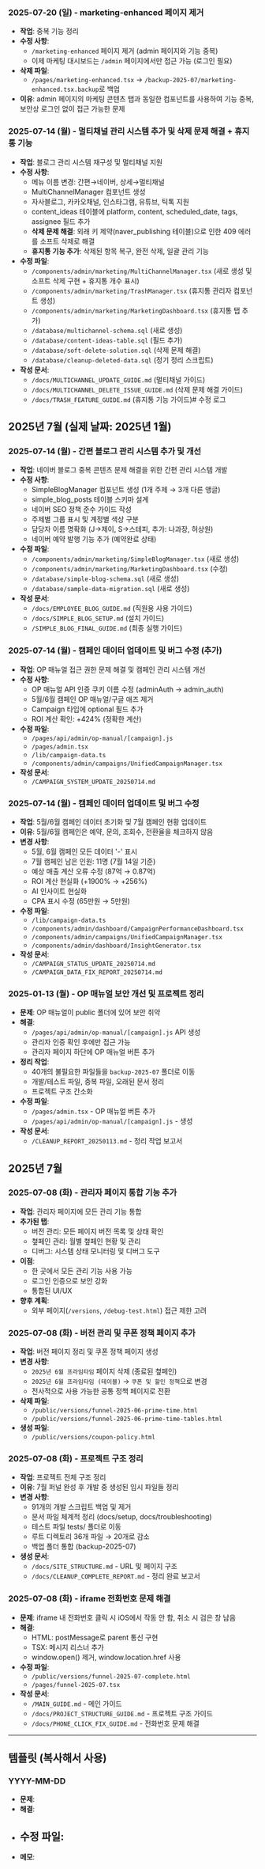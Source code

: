 ### 2025-07-20 (일) - marketing-enhanced 페이지 제거
- **작업**: 중복 기능 정리
- **수정 사항**:
  - `/marketing-enhanced` 페이지 제거 (admin 페이지와 기능 중복)
  - 이제 마케팅 대시보드는 `/admin` 페이지에서만 접근 가능 (로그인 필요)
- **삭제 파일**:
  - `/pages/marketing-enhanced.tsx` → `/backup-2025-07/marketing-enhanced.tsx.backup`로 백업
- **이유**: admin 페이지의 마케팅 콘텐츠 탭과 동일한 컴포넌트를 사용하여 기능 중복, 보안상 로그인 없이 접근 가능한 문제

### 2025-07-14 (월) - 멀티채널 관리 시스템 추가 및 삭제 문제 해결 + 휴지통 기능
- **작업**: 블로그 관리 시스템 재구성 및 멀티채널 지원
- **수정 사항**:
  - 메뉴 이름 변경: 간편→네이버, 상세→멀티채널
  - MultiChannelManager 컴포넌트 생성
  - 자사블로그, 카카오채널, 인스타그램, 유튜브, 틱톡 지원
  - content_ideas 테이블에 platform, content, scheduled_date, tags, assignee 필드 추가
  - **삭제 문제 해결**: 외래 키 제약(naver_publishing 테이블)으로 인한 409 에러를 소프트 삭제로 해결
  - **휴지통 기능 추가**: 삭제된 항목 복구, 완전 삭제, 일괄 관리 기능
- **수정 파일**:
  - `/components/admin/marketing/MultiChannelManager.tsx` (새로 생성 및 소프트 삭제 구현 + 휴지통 개수 표시)
  - `/components/admin/marketing/TrashManager.tsx` (휴지통 관리자 컴포넌트 생성)
  - `/components/admin/marketing/MarketingDashboard.tsx` (휴지통 탭 추가)
  - `/database/multichannel-schema.sql` (새로 생성)
  - `/database/content-ideas-table.sql` (필드 추가)
  - `/database/soft-delete-solution.sql` (삭제 문제 해결)
  - `/database/cleanup-deleted-data.sql` (정기 정리 스크립트)
- **작성 문서**:
  - `/docs/MULTICHANNEL_UPDATE_GUIDE.md` (멀티채널 가이드)
  - `/docs/MULTICHANNEL_DELETE_ISSUE_GUIDE.md` (삭제 문제 해결 가이드)
  - `/docs/TRASH_FEATURE_GUIDE.md` (휴지통 기능 가이드)# 수정 로그

## 2025년 7월 (실제 날짜: 2025년 1월)

### 2025-07-14 (월) - 간편 블로그 관리 시스템 추가 및 개선
- **작업**: 네이버 블로그 중복 콘텐츠 문제 해결을 위한 간편 관리 시스템 개발
- **수정 사항**:
  - SimpleBlogManager 컴포넌트 생성 (1개 주제 → 3개 다른 앵글)
  - simple_blog_posts 테이블 스키마 설계
  - 네이버 SEO 정책 준수 가이드 작성
  - 주제별 그룹 표시 및 계정별 색상 구분
  - 담당자 이름 명확화 (J→제이, S→스테피, 추가: 나과장, 허상원)
  - 네이버 예약 발행 기능 추가 (예약완료 상태)
- **수정 파일**:
  - `/components/admin/marketing/SimpleBlogManager.tsx` (새로 생성)
  - `/components/admin/marketing/MarketingDashboard.tsx` (수정)
  - `/database/simple-blog-schema.sql` (새로 생성)
  - `/database/sample-data-migration.sql` (새로 생성)
- **작성 문서**:
  - `/docs/EMPLOYEE_BLOG_GUIDE.md` (직원용 사용 가이드)
  - `/docs/SIMPLE_BLOG_SETUP.md` (설치 가이드)
  - `/SIMPLE_BLOG_FINAL_GUIDE.md` (최종 실행 가이드)

### 2025-07-14 (월) - 캠페인 데이터 업데이트 및 버그 수정 (추가)
- **작업**: OP 매뉴얼 접근 권한 문제 해결 및 캠페인 관리 시스템 개선
- **수정 사항**:
  - OP 매뉴얼 API 인증 쿠키 이름 수정 (adminAuth → admin_auth)
  - 5월/6월 캠페인 OP 매뉴얼/구글 애즈 제거
  - Campaign 타입에 optional 필드 추가
  - ROI 계산 확인: +424% (정확한 계산)
- **수정 파일**:
  - `/pages/api/admin/op-manual/[campaign].js`
  - `/pages/admin.tsx`
  - `/lib/campaign-data.ts`
  - `/components/admin/campaigns/UnifiedCampaignManager.tsx`
- **작성 문서**:
  - `/CAMPAIGN_SYSTEM_UPDATE_20250714.md`

### 2025-07-14 (월) - 캠페인 데이터 업데이트 및 버그 수정
- **작업**: 5월/6월 캠페인 데이터 초기화 및 7월 캠페인 현황 업데이트
- **이유**: 5월/6월 캠페인은 예약, 문의, 조회수, 전환율을 체크하지 않음
- **변경 사항**:
  - 5월, 6월 캠페인 모든 데이터 '-' 표시
  - 7월 캠페인 남은 인원: 11명 (7월 14일 기준)
  - 예상 매출 계산 오류 수정 (87억 → 0.87억)
  - ROI 계산 현실화 (+1900% → +256%)
  - AI 인사이트 현실화
  - CPA 표시 수정 (65만원 → 5만원)
- **수정 파일**:
  - `/lib/campaign-data.ts`
  - `/components/admin/dashboard/CampaignPerformanceDashboard.tsx`
  - `/components/admin/campaigns/UnifiedCampaignManager.tsx`
  - `/components/admin/dashboard/InsightGenerator.tsx`
- **작성 문서**:
  - `/CAMPAIGN_STATUS_UPDATE_20250714.md`
  - `/CAMPAIGN_DATA_FIX_REPORT_20250714.md`

### 2025-01-13 (월) - OP 매뉴얼 보안 개선 및 프로젝트 정리
- **문제**: OP 매뉴얼이 public 폴더에 있어 보안 취약
- **해결**: 
  - `/pages/api/admin/op-manual/[campaign].js` API 생성
  - 관리자 인증 확인 후에만 접근 가능
  - 관리자 페이지 하단에 OP 매뉴얼 버튼 추가
- **정리 작업**:
  - 40개의 불필요한 파일들을 `backup-2025-07` 폴더로 이동
  - 개발/테스트 파일, 중복 파일, 오래된 문서 정리
  - 프로젝트 구조 간소화
- **수정 파일**:
  - `/pages/admin.tsx` - OP 매뉴얼 버튼 추가
  - `/pages/api/admin/op-manual/[campaign].js` - 생성
- **작성 문서**:
  - `/CLEANUP_REPORT_20250113.md` - 정리 작업 보고서

## 2025년 7월

### 2025-07-08 (화) - 관리자 페이지 통합 기능 추가
- **작업**: 관리자 페이지에 모든 관리 기능 통합
- **추가된 탭**:
  - 버전 관리: 모든 페이지 버전 목록 및 상태 확인
  - 쳪페인 관리: 월별 쳪페인 현황 및 관리
  - 디버그: 시스템 상태 모니터링 및 디버그 도구
- **이점**:
  - 한 곳에서 모든 관리 기능 사용 가능
  - 로그인 인증으로 보안 강화
  - 통합된 UI/UX
- **향후 계획**:
  - 외부 페이지(`/versions`, `/debug-test.html`) 접근 제한 고려

### 2025-07-08 (화) - 버전 관리 및 쿠폰 정책 페이지 추가
- **작업**: 버전 페이지 정리 및 쿠폰 정책 페이지 생성
- **변경 사항**:
  - `2025년 6월 프라임타임` 페이지 삭제 (종료된 쳪페인)
  - `2025년 6월 프라임타임 (테이블)` → `쿠폰 및 할인 정책`으로 변경
  - 전사적으로 사용 가능한 공통 정책 페이지로 전환
- **삭제 파일**:
  - `/public/versions/funnel-2025-06-prime-time.html`
  - `/public/versions/funnel-2025-06-prime-time-tables.html`
- **생성 파일**:
  - `/public/versions/coupon-policy.html`

### 2025-07-08 (화) - 프로젝트 구조 정리
- **작업**: 프로젝트 전체 구조 정리
- **이유**: 7월 퍼널 완성 후 개발 중 생성된 임시 파일들 정리
- **변경 사항**:
  - 91개의 개발 스크립트 백업 및 제거
  - 문서 파일 체계적 정리 (docs/setup, docs/troubleshooting)
  - 테스트 파일 tests/ 폴더로 이동
  - 루트 디렉토리 36개 파일 → 20개로 감소
  - 백업 폴더 통합 (backup-2025-07)
- **생성 문서**:
  - `/docs/SITE_STRUCTURE.md` - URL 및 페이지 구조
  - `/docs/CLEANUP_COMPLETE_REPORT.md` - 정리 완료 보고서

### 2025-07-08 (화) - iframe 전화번호 문제 해결
- **문제**: iframe 내 전화번호 클릭 시 iOS에서 작동 안 함, 취소 시 검은 창 남음
- **해결**: 
  - HTML: postMessage로 parent 통신 구현
  - TSX: 메시지 리스너 추가
  - window.open() 제거, window.location.href 사용
- **수정 파일**:
  - `/public/versions/funnel-2025-07-complete.html`
  - `/pages/funnel-2025-07.tsx`
- **작성 문서**:
  - `/MAIN_GUIDE.md` - 메인 가이드
  - `/docs/PROJECT_STRUCTURE_GUIDE.md` - 프로젝트 구조 가이드
  - `/docs/PHONE_CLICK_FIX_GUIDE.md` - 전화번호 문제 해결

---

## 템플릿 (복사해서 사용)

### YYYY-MM-DD
- **문제**: 
- **해결**: 
- **수정 파일**:
  - 
- **메모**: 
